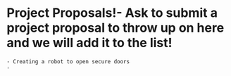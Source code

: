 # Project Proposals!- Ask to submit a project proposal to throw up on here and we will add it to the list!
    - Creating a robot to open secure doors
    - 
